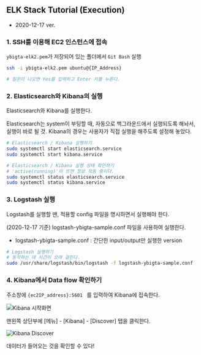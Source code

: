 ## ELK Stack Tutorial (Execution)

- 2020-12-17 ver.



### 1. SSH를 이용해 EC2 인스턴스에 접속

`ybigta-elk2.pem`가 저장되어 있는 폴더에서 `Git Bash` 실행

```bash
ssh -i ybigta-elk2.pem ubuntu@{IP_Address}

# 질문이 나오면 Yes를 입력하고 Enter 키를 누른다.
```



### 2. Elasticsearch와 Kibana의 실행

Elasticsearch와 Kibana를 실행한다. 

Elasticsearch는 system이 부팅할 때, 자동으로 백그라운드에서 실행되도록 해놔서, 실행이 바로 될 것. Kibana의 경우는 사용자가 직접 실행을 해주도록 설정해 놓았다.

``` bash
# Elasticsearch / Kibana 실행하기
sudo systemctl start elasticsearch.service
sudo systemctl start kibana.service

# Elasticsearch / Kibana 실행 상태 확인하기
# 'active(running)'이 뜨면 정상 작동 중이다.
sudo systemctl status elasticsearch.service
sudo systemctl status kibana.service

```



### 3. Logstash 실행

Logstash를 실행할 땐, 적용할 config 파일을 명시하면서 실행해야 한다.

(2020-12-17 기준) logstash-ybigta-sample.conf 파일을 사용하여 실행한다.

- logstash-ybigta-sample.conf : 간단한 input/output만 실행한 version

``` bash
# Logstash 실행하기
# 동작하는 데 시간이 오래 걸린다. 
sudo /usr/share/logstash/bin/logstash -f logstash-ybigta-sample.conf
```



### 4. Kibana에서 Data flow 확인하기

주소창에 `{ec2IP_address}:5601 ` 를 입력하여 Kibana에 접속한다.

![Kibana 시작화면](https://user-images.githubusercontent.com/69383392/102457265-ca12f480-4085-11eb-8941-620f62ab1cf1.PNG)

맨왼쪽 상단부에 [메뉴] - [Kibana] - [Discover] 탭을 클릭한다.

![Kibana Discover](https://user-images.githubusercontent.com/69383392/102457317-e3b43c00-4085-11eb-8a73-a59ef56b0984.PNG)


데이터가 들어오는 것을 확인할 수 있다!


